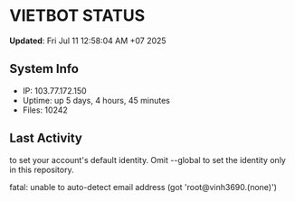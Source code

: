 # VIETBOT STATUS
**Updated**: Fri Jul 11 12:58:04 AM +07 2025

## System Info
- IP: 103.77.172.150
- Uptime: up 5 days, 4 hours, 45 minutes
- Files: 10242

## Last Activity

to set your account's default identity.
Omit --global to set the identity only in this repository.

fatal: unable to auto-detect email address (got 'root@vinh3690.(none)')
